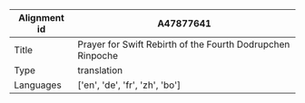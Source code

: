 |Alignment id | A47877641
| --- | --- 
|Title | Prayer for Swift Rebirth of the Fourth Dodrupchen Rinpoche 
|Type | translation
|Languages | ['en', 'de', 'fr', 'zh', 'bo']